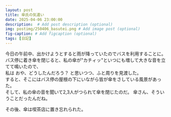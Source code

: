 ```yaml
---
layout: post
title: 傘氏の気遣い
date: 2025-04-06 23:00:00
description:  # Add post description (optional)
img: postimg/250406_basutei.png # Add image post (optional)
fig-caption: # Add figcaption (optional)
tags: [日記]
---
```

今日の午前中、出かけようとすると雨が降っていたのでバスを利用することに。<br>
バス停に着き傘を閉じると、私の傘が"カチィッ"といつにも増して大きな音を立てて鳴いたので、<br>
私は おや、どうしたんだろう？ と思いつつ、ふと周りを見渡した。<br>
すると、そこにはバス停の屋根の下にいながら皆が傘をさしている風景があった。<br>
そして、私の傘の音を聞いて2,3人がつられて傘を閉じたのだ。
傘さん、そういうことだったんだね。<br>

その後、傘は喫茶店に置き忘れられた。